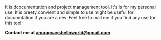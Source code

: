 It is dcocumentation and project management tool. 
It's is for my personal use.
It is preety convient and simple to use might be useful for documntation if you are a dev. 
Feel free to mail me if you find any use for this tool.

**Contact me at anuragsayshelloworld@gmail.com**
